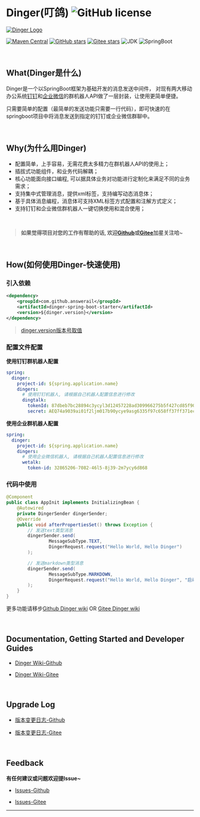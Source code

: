 # Dinger(叮鸽) ![GitHub license](https://img.shields.io/github/license/AnswerAIL/dingtalk-spring-boot-starter)
[![Dinger Logo](https://gitee.com/jaemon/docs/raw/master/dinger.png)](https://github.com/AnswerAIL/dingtalk-spring-boot-starter)


[![Maven Central](https://img.shields.io/maven-central/v/com.github.answerail/dinger-spring-boot-starter)](https://mvnrepository.com/artifact/com.github.answerail/dingtalk-spring-boot-starter)
[![GitHub stars](https://img.shields.io/github/stars/AnswerAIL/dingtalk-spring-boot-starter.svg?style=social)](https://github.com/AnswerAIL/dingtalk-spring-boot-starter)
[![Gitee stars](https://gitee.com/jaemon/dingtalk-spring-boot-starter/badge/star.svg?theme=dark)](https://gitee.com/jaemon/dingtalk-spring-boot-starter)
![JDK](https://img.shields.io/badge/JDK-1.8+-green?logo=appveyor)
![SpringBoot](https://img.shields.io/badge/springboot-1.x%20&%202.x-green?logo=appveyor)


&nbsp;


## What(Dinger是什么)
Dinger是一个以SpringBoot框架为基础开发的消息发送中间件， 对现有两大移动办公系统[钉钉](https://ding-doc.dingtalk.com/doc#/serverapi3/iydd5)和[企业微信](https://work.weixin.qq.com/api/doc/90000/90136/91770)的群机器人API做了一层封装，让使用更简单便捷。

只需要简单的配置（最简单的发送功能只需要一行代码），即可快速的在springboot项目中将消息发送到指定的钉钉或企业微信群聊中。


&nbsp;


## Why(为什么用Dinger)
 - 配置简单，上手容易，无需花费太多精力在群机器人API的使用上；
 - 插拔式功能组件，和业务代码解耦；
 - 核心功能面向接口编程, 可以据具体业务对功能进行定制化来满足不同的业务需求；
 - 支持集中式管理消息，提供xml标签，支持编写动态消息体；
 - 基于具体消息编程，消息体可支持XML标签方式配置和注解方式定义；
 - 支持钉钉和企业微信群机器人一键切换使用和混合使用；

&nbsp;

> **如果觉得项目对您的工作有帮助的话, 欢迎[Github](https://github.com/AnswerAIL/dingtalk-spring-boot-starter)或[Gitee](https://gitee.com/jaemon/dingtalk-spring-boot-starter)加星关注哈~**

&nbsp;


## How(如何使用Dinger-快速使用)
### 引入依赖
```xml
<dependency>
    <groupId>com.github.answerail</groupId>
    <artifactId>dinger-spring-boot-starter</artifactId>
    <version>${dinger.version}</version>
</dependency>
```
> [dinger.version版本号取值](https://github.com/AnswerAIL/dingtalk-spring-boot-starter/wiki/Dinger-1.1-Upgrade-Log)

### 配置文件配置
**使用钉钉群机器人配置**
```yaml
spring:
  dinger:
    project-id: ${spring.application.name}
    dingers:
      # 使用钉钉机器人, 请根据自己机器人配置信息进行修改
      dingtalk:
        tokenId: 87dbeb7bc28894c3ycyl3d12457228ad309966275b5f427cd85f9025ebb520cf
        secret: AEQ74a9039ai01f2ljm017b90ycye9asg6335f97c658ff37ff371ec8120581c7f09
```

**使用企业群机器人配置**
```yaml
spring:
  dinger:
    project-id: ${spring.application.name}
    dingers:
      # 使用企业微信机器人, 请根据自己机器人配置信息进行修改
      wetalk:
        token-id: 32865206-7082-46l5-8j39-2m7ycy6d868
```

### 代码中使用
```java
@Component
public class AppInit implements InitializingBean {
    @Autowired
    private DingerSender dingerSender;
    @Override
    public void afterPropertiesSet() throws Exception {
        // 发送text类型消息
        dingerSender.send(
                MessageSubType.TEXT,
                DingerRequest.request("Hello World, Hello Dinger")
        );

        // 发送markdown类型消息
        dingerSender.send(
                MessageSubType.MARKDOWN,
                DingerRequest.request("Hello World, Hello Dinger", "启动通知")
        );
    }
}
```
更多功能请移步[Github Dinger wiki](https://github.com/AnswerAIL/dingtalk-spring-boot-starter/wiki) OR [Gitee Dinger wiki](https://gitee.com/jaemon/dingtalk-spring-boot-starter/wikis)


&nbsp;

## Documentation, Getting Started and Developer Guides
- [Dinger Wiki-Github](https://github.com/AnswerAIL/dingtalk-spring-boot-starter/wiki)

- [Dinger Wiki-Gitee](https://gitee.com/jaemon/dingtalk-spring-boot-starter/wikis)


&nbsp;


## Upgrade Log
- [版本变更日志-Github](https://github.com/AnswerAIL/dingtalk-spring-boot-starter/wiki/Dinger-1.1-Upgrade-Log)

- [版本变更日志-Gitee](https://gitee.com/jaemon/dingtalk-spring-boot-starter/wikis/Dinger-1.1-Upgrade-Log)


&nbsp;


## Feedback
**有任何建议或问题欢迎提Issue~**

- [Issues-Github](https://github.com/AnswerAIL/dingtalk-spring-boot-starter/issues)

- [Issues-Gitee](https://gitee.com/jaemon/dingtalk-spring-boot-starter/issues)
***

&nbsp;
